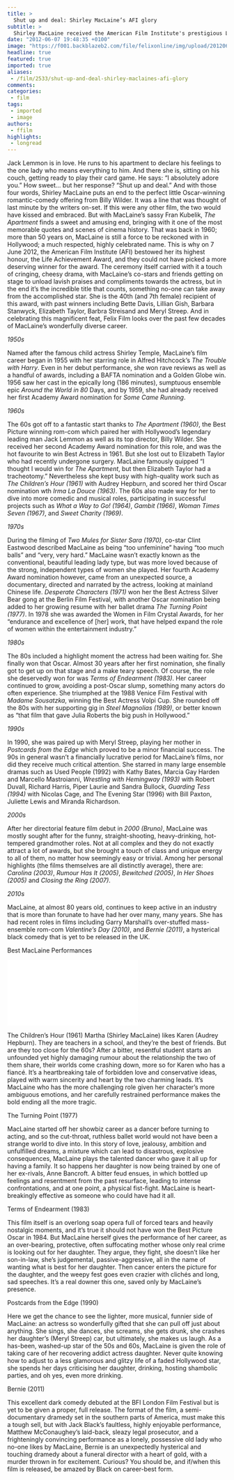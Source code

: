 ```yaml
---
title: >
  Shut up and deal: Shirley MacLaine’s AFI glory
subtitle: >
  Shirley MacLaine received the American Film Institute's prestigious Life Achievement Award
date: "2012-06-07 19:48:35 +0100"
image: "https://f001.backblazeb2.com/file/felixonline/img/upload/201206072052-ams111-shirley-maclaine.gif"
headline: true
featured: true
imported: true
aliases:
 - /film/2533/shut-up-and-deal-shirley-maclaines-afi-glory
comments:
categories:
 - film
tags:
 - imported
 - image
authors:
 - ffilm
highlights:
 - longread
---
```


Jack Lemmon is in love. He runs to his apartment to declare his feelings to the one lady who means everything to him. And there she is, sitting on his couch, getting ready to play their card game. He says: “I absolutely adore you.” How sweet... but her response? “Shut up and deal.” And with those four words, Shirley MacLaine puts an end to the perfect little Oscar-winning romantic-comedy offering from Billy Wilder. It was a line that was thought of last minute by the writers on-set. If this were any other film, the two would have kissed and embraced. But with MacLaine’s sassy Fran Kubelik, _The Apartment_ finds a sweet and amusing end, bringing with it one of the most memorable quotes and scenes of cinema history. That was back in 1960; more than 50 years on, MacLaine is still a force to be reckoned with in Hollywood; a much respected, highly celebrated name. This is why on 7 June 2012, the American Film Institute (AFI) bestowed her its highest honour, the Life Achievement Award, and they could not have picked a more deserving winner for the award. The ceremony itself carried with it a touch of cringing, cheesy drama, with MacLaine’s co-stars and friends getting on stage to unload lavish praises and compliments towards the actress, but in the end it’s the incredible title that counts, something no-one can take away from the accomplished star. She is the 40th (and 7th female) recipient of this award, with past winners including Bette Davis, Lillian Gish, Barbara Stanwyck, Elizabeth Taylor, Barbra Streisand and Meryl Streep. And in celebrating this magnificent feat, Felix Film looks over the past few decades of MacLaine’s wonderfully diverse career.

_1950s_

Named after the famous child actress Shirley Temple, MacLaine’s film career began in 1955 with her starring role in Alfred Hitchcock’s _The Trouble with Harry_. Even in her debut performance, she won rave reviews as well as a handful of awards, including a BAFTA nomination and a Golden Globe win. 1956 saw her cast in the epically long (186 minutes), sumptuous ensemble epic _Around the World in 80_ Days, and by 1959, she had already received her first Academy Award nomination for _Some Came Running_.

_1960s_

The 60s got off to a fantastic start thanks to _The Apartment (1960)_, the Best Picture winning rom-com which paired her with Hollywood’s legendary leading man Jack Lemmon as well as its top director, Billy Wilder. She received her second Academy Award nomination for this role, and was the hot favourite to win Best Actress in 1961. But she lost out to Elizabeth Taylor who had recently undergone surgery. MacLaine famously quipped “I thought I would win for _The Apartment_, but then Elizabeth Taylor had a tracheotomy.” Nevertheless she kept busy with high-quality work such as _The Children’s Hour (1961)_ with Audrey Hepburn, and scored her third Oscar nomination wth _Irma La Douce (1963)_. The 60s also made way for her to dive into more comedic and musical roles, participating in successful projects such as _What a Way to Go! (1964)_, _Gambit (1966)_, _Woman Times Seven (1967)_, and _Sweet Charity (1969)_.

_1970s_

During the filming of _Two Mules for Sister Sara (1970)_, co-star Clint Eastwood described MacLaine as being “too unfeminine” having “too much balls” and “very, very hard.” MacLaine wasn’t exactly known as the conventional, beautiful leading lady type, but was more loved because of the strong, independent types of women she played. Her fourth Academy Award nomination however, came from an unexpected source, a documentary, directed and narrated by the actress, looking at mainland Chinese life. _Desperate Characters (1971)_ won her the Best Actress Silver Bear gong at the Berlin Film Festival, with another Oscar nomination being added to her growing resume with her ballet drama _The Turning Point (1977)_. In 1978 she was awarded the Women in Film Crystal Awards, for her “endurance and excellence of [her] work, that have helped expand the role of women within the entertainment industry.”

_1980s_

The 80s included a highlight moment the actress had been waiting for. She finally won that Oscar. Almost 30 years after her first nomination, she finally got to get up on that stage and a make teary speech. Of course, the role she deservedly won for was _Terms of Endearment (1983)_. Her career continued to grow, avoiding a post-Oscar slump, something many actors do often experience. She triumphed at the 1988 Venice Film Festival with _Madame Sousatzka_, winning the Best Actress Volpi Cup. She rounded off the 80s with her supporting gig in _Steel Magnolias (1989)_, or better known as “that film that gave Julia Roberts the big push in Hollywood.”

_1990s_

In 1990, she was paired up with Meryl Streep, playing her mother in _Postcards from the Edge_ which proved to be a minor financial success. The 90s in general wasn’t a financially lucrative period for MacLaine’s films, nor did they receive much critical attention. She starred in many large ensemble dramas such as Used People (1992) with Kathy Bates, Marcia Gay Harden and Marcello Mastroianni, _Wrestling with Hemingway (1993)_ with Robert Duvall, Richard Harris, Piper Laurie and Sandra Bullock, _Guarding Tess (1994)_ with Nicolas Cage, and The Evening Star (1996) with Bill Paxton, Juliette Lewis and Miranda Richardson.

_2000s_

After her directorial feature film debut in _2000 (Bruno)_, MacLaine was mostly sought after for the funny, straight-shooting, heavy-drinking, hot-tempered grandmother roles. Not at all complex and they do not exactly attract a lot of awards, but she brought a touch of class and unique energy to all of them, no matter how seemingly easy or trivial. Among her personal highlights (the films themselves are all distinctly average), there are: _Carolina (2003)_, _Rumour Has It (2005)_, _Bewitched (2005)_, _In Her Shoes (2005)_ and _Closing the Ring (2007)_.

_2010s_

MacLaine, at almost 80 years old, continues to keep active in an industry that is more than forunate to have had her over many, many years. She has had recent roles in films including Garry Marshall’s over-stuffed mass-ensemble rom-com _Valentine’s Day (2010)_, and _Bernie (2011)_, a hysterical black comedy that is yet to be released in the UK.

Best MacLaine Performances

![Film4RGB.gif](/inc/timthumb.php?src=/img/upload/201206072052-ams111-film4rgb.gif&w=460px&zc=1&a=t)

The Children’s Hour (1961) Martha (Shirley MacLaine) likes Karen (Audrey Hepburn). They are teachers in a school, and they’re the best of friends. But are they too close for the 60s? After a bitter, resentful student starts an unfounded yet highly damaging rumour about the relationship the two of them share, their worlds come crashing down, more so for Karen who has a fiancé. It’s a heartbreaking tale of forbidden love and conservative ideas, played with warm sincerity and heart by the two charming leads. It’s MacLaine who has the more challenging role given her character’s more ambiguous emotions, and her carefully restrained performance makes the bold ending all the more tragic.

The Turning Point (1977)

MacLaine started off her showbiz career as a dancer before turning to acting, and so the cut-throat, ruthless ballet world would not have been a strange world to dive into. In this story of love, jealousy, ambition and unfulfilled dreams, a mixture which can lead to disastrous, explosive consequences, MacLaine plays the talented dancer who gave it all up for having a family. It so happens her daughter is now being trained by one of her ex-rivals, Anne Bancroft. A bitter feud ensues, in which bottled up feelings and resentment from the past resurface, leading to intense confrontations, and at one point, a physical fist-fight. MacLaine is heart-breakingly effective as someone who could have had it all.

Terms of Endearment (1983)

This film itself is an overlong soap opera full of forced tears and heavily nostalgic moments, and it’s true it should not have won the Best Picture Oscar in 1984. But MacLaine herself gives the performance of her career, as an over-bearing, protective, often suffocating mother whose only real crime is looking out for her daughter. They argue, they fight, she doesn’t like her son-in-law, she’s judgemental, passive-aggressive, all in the name of wanting what is best for her daughter. Then cancer enters the picture for the daughter, and the weepy fest goes even crazier with clichés and long, sad speeches. It’s a real downer this one, saved only by MacLaine’s presence.

Postcards from the Edge (1990)

Here we get the chance to see the lighter, more musical, funnier side of MacLaine: an actress so wonderfully gifted that she can pull off just about anything. She sings, she dances, she screams, she gets drunk, she crashes her daughter’s (Meryl Streep) car, but ultimately, she makes us laugh. As a has-been, washed-up star of the 50s and 60s, MacLaine is given the role of taking care of her recovering addict actress daughter. Never quite knowing how to adjust to a less glamorous and glitzy life of a faded Hollywood star, she spends her days criticising her daughter, drinking, hosting shambolic parties, and oh yes, even more drinking.

Bernie (2011)

This excellent dark comedy debuted at the BFI London Film Festival but is yet to be given a proper, full release. The format of the film, a semi-documentary dramedy set in the southern parts of America, must make this a tough sell, but with Jack Black’s faultless, highly enjoyable performance, Matthew McConaughey’s laid-back, sleazy legal prosecutor, and a frighteningly convincing performance as a lonely, possessive old lady who no-one likes by MacLaine, Bernie is an unexpectedly hysterical and touching dramedy about a funeral director with a heart of gold, with a murder thrown in for excitement. Curious? You should be, and if/when this film is released, be amazed by Black on career-best form.
